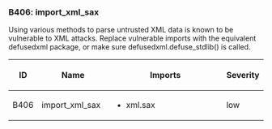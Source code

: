 <div id="b406-import-xml-sax" class="section" markdown="1">

### B406: import\_xml\_sax

Using various methods to parse untrusted XML data is known to be
vulnerable to XML attacks. Replace vulnerable imports with the
equivalent defusedxml package, or make sure defusedxml.defuse\_stdlib()
is called.

<table>
<colgroup>
<col style="width: 8%" />
<col style="width: 28%" />
<col style="width: 49%" />
<col style="width: 15%" />
</colgroup>
<thead>
<tr class="header">
<th><p>ID</p></th>
<th><p>Name</p></th>
<th><p>Imports</p></th>
<th><p>Severity</p></th>
</tr>
</thead>
<tbody>
<tr class="odd">
<td><p>B406</p></td>
<td><p>import_xml_sax</p></td>
<td><ul>
<li><p>xml.sax</p></li>
</ul></td>
<td><p>low</p></td>
</tr>
</tbody>
</table>

</div>
